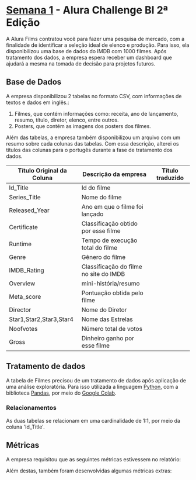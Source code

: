 # [Semana 1](https://bit.ly/Semana1_Alura) - Alura Challenge BI 2ª Edição

A Alura Films contratou você para fazer uma pesquisa de mercado, com a finalidade de identificar a seleção ideal de elenco e produção. Para isso, ela disponibilizou uma base de dados do IMDB com 1000 filmes. Após tratamento dos dados, a empresa espera receber um dashboard que ajudará a mesma na tomada de decisão para projetos futuros.

## Base de Dados

A empresa disponibilizou 2 tabelas no formato CSV, com informações de textos e dados em inglês.:
  
  1. Filmes, que contém informações como: receita, ano de lançamento, resumo, título, diretor, elenco, entre outros.
  2. Posters, que contém as imagens dos posters dos filmes.

Além das tabelas, a empresa também disponibilizou um arquivo com um resumo sobre cada colunas das tabelas. Com essa descrição, alterei os títulos das colunas para o portugês durante a fase de tratamento dos dados.

Título Original da Coluna | Descrição da empresa | Título traduzido
--------------- | -------------------------------- | -------------------
	Id_Title | Id do filme |
	Series_Title | Nome do filme |
	Released_Year | Ano em que o filme foi lançado |
	Certificate | Classificação obtido por esse filme |
	Runtime | Tempo de execução total do filme |
	Genre | Gênero do filme |
	IMDB_Rating | Classificação do filme no site do IMDB |
	Overview | mini-história/resumo |
	Meta_score | Pontuação obtida pelo filme |
	Director | Nome do Diretor |
	Star1,Star2,Star3,Star4 | Nome das Estrelas |
	Noofvotes | Número total de votos |
	Gross | Dinheiro ganho por esse filme |



## Tratamento de dados

A tabela de Filmes precisou de um tratamento de dados após aplicação de uma análise exploratória. Para isso utilizada a linguagem [Python](https://www.python.org/), com a biblioteca [Pandas](https://pandas.pydata.org/), por meio do [Google Colab](https://colab.research.google.com/).

### Relacionamentos

As duas tabelas se relacionam em uma cardinalidade de 1:1, por meio da coluna 'Id_Title'.

## Métricas

A empresa requisitou que as seguintes métricas estivessem no relatório:
  

Além destas, também foram desenvolvidas algumas métricas extras:


  
## 

